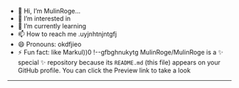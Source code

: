 - 👋 Hi, I’m MulinRoge...
- 👀 I’m interested in 
- 🌱 I’m currently learning
- 📫 How to reach me .uyjnhtnjntgfj
- 😄 Pronouns: okdfjieo
- ⚡ Fun fact: like Markul))0
!--gfbghnukytg
MulinRoge/MulinRoge is a ✨ special ✨ repository because its `README.md` (this file) appears on your GitHub profile.
You can click the Preview link to take a look 
---
